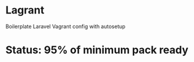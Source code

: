 Lagrant
=======

Boilerplate Laravel Vagrant config with autosetup

Status: 95% of minimum pack ready
=======